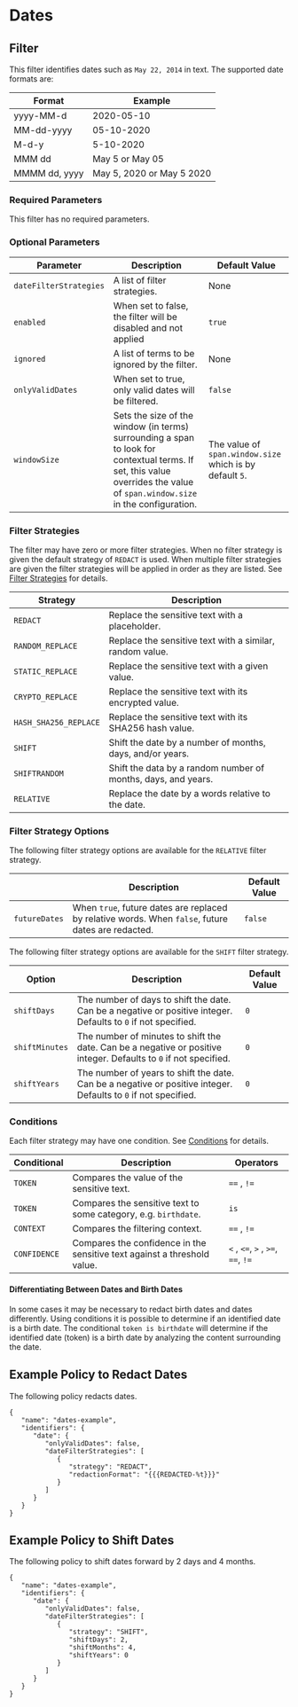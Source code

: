 # Dates

## Filter

This filter identifies dates such as `May 22, 2014` in text. The supported date formats are:

| Format        | Example                   |
| ------------- | ------------------------- |
| yyyy-MM-d     | 2020-05-10                |
| MM-dd-yyyy    | 05-10-2020                |
| M-d-y         | 5-10-2020                 |
| MMM dd        | May 5 or May 05           |
| MMMM dd, yyyy | May 5, 2020 or May 5 2020 |

### Required Parameters

This filter has no required parameters.

### Optional Parameters

| Parameter              | Description                                                    | Default Value |
| ---------------------- | -------------------------------------------------------------- | ------------- |
| `dateFilterStrategies` | A list of filter strategies.                                   | None          |
| `enabled`              | When set to false, the filter will be disabled and not applied | `true`        |
| `ignored`              | A list of terms to be ignored by the filter.                   | None          |
| `onlyValidDates`       | When set to true, only valid dates will be filtered.           | `false`       |
| `windowSize`          | Sets the size of the window (in terms) surrounding a span to look for contextual terms. If set, this value overrides the value of `span.window.size` in the configuration. | The value of `span.window.size` which is by default `5`. |

### Filter Strategies

The filter may have zero or more filter strategies. When no filter strategy is given the default strategy of `REDACT` is used. When multiple filter strategies are given the filter strategies will be applied in order as they are listed. See [Filter Strategies](#filter-strategies) for details.

| Strategy              | Description                                                   |
| --------------------- | ------------------------------------------------------------- |
| `REDACT`              | Replace the sensitive text with a placeholder.                |
| `RANDOM_REPLACE`      | Replace the sensitive text with a similar, random value.      |
| `STATIC_REPLACE`      | Replace the sensitive text with a given value.                |
| `CRYPTO_REPLACE`      | Replace the sensitive text with its encrypted value.          |
| `HASH_SHA256_REPLACE` | Replace the sensitive text with its SHA256 hash value.        |
| `SHIFT`               | Shift the date by a number of months, days, and/or years.     |
| `SHIFTRANDOM`         | Shift the data by a random number of months, days, and years. |
| `RELATIVE`            | Replace the date by a words relative to the date.             |

### Filter Strategy Options

The following filter strategy options are available for the `RELATIVE` filter strategy.

|               | Description                                                                                        | Default Value |
| ------------- | -------------------------------------------------------------------------------------------------- | ------------- |
| `futureDates` | When `true`, future dates are replaced by relative words. When `false`, future dates are redacted. | `false`       |

The following filter strategy options are available for the `SHIFT` filter strategy.

| Option         | Description                                                                                                       | Default Value |
| -------------- | ----------------------------------------------------------------------------------------------------------------- | ------------- |
| `shiftDays`    | The number of days to shift the date. Can be a negative or positive integer. Defaults to `0` if not specified.    | `0`           |
| `shiftMinutes` | The number of minutes to shift the date. Can be a negative or positive integer. Defaults to `0` if not specified. | `0`           |
| `shiftYears`   | The number of years to shift the date. Can be a negative or positive integer. Defaults to `0` if not specified.   | `0`           |

### Conditions

Each filter strategy may have one condition. See [Conditions](#conditions) for details.

| Conditional  | Description                                                              | Operators                          |
| ------------ | ------------------------------------------------------------------------ | ---------------------------------- |
| `TOKEN`      | Compares the value of the sensitive text.                                | `==` , `!=`                        |
| `TOKEN`      | Compares the sensitive text to some category, e.g. `birthdate`.          | `is`                               |
| `CONTEXT`    | Compares the filtering context.                                          | `==` , `!=`                        |
| `CONFIDENCE` | Compares the confidence in the sensitive text against a threshold value. | `<` , `<=`, `>` , `>=`, `==`, `!=` |

#### Differentiating Between Dates and Birth Dates

In some cases it may be necessary to redact birth dates and dates differently. Using conditions it is possible to determine if an identified date is a birth date. The conditional `token is birthdate` will determine if the identified date (token) is a birth date by analyzing the content surrounding the date.

## Example Policy to Redact Dates

The following policy redacts dates.

```
{
   "name": "dates-example",
   "identifiers": {
      "date": {
         "onlyValidDates": false,
         "dateFilterStrategies": [
            {
               "strategy": "REDACT",
               "redactionFormat": "{{{REDACTED-%t}}}"
            }
         ]
      }
   }
}
```

## Example Policy to Shift Dates

The following policy to shift dates forward by 2 days and 4 months.

```
{
   "name": "dates-example",
   "identifiers": {
      "date": {
         "onlyValidDates": false,
         "dateFilterStrategies": [
            {
               "strategy": "SHIFT",
               "shiftDays": 2,
               "shiftMonths": 4,
               "shiftYears": 0
            }
         ]
      }
   }
}
```
